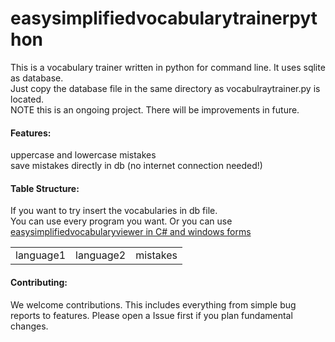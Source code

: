 # easysimplifiedvocabularytrainerpython

This is a vocabulary trainer written in python for command line. It uses sqlite as database.<br>
Just copy the database file in the same directory as vocabulraytrainer.py is located.<br>
NOTE this is an ongoing project. There will be improvements in future.

#### Features:
uppercase and lowercase mistakes<br>
save mistakes directly in db (no internet connection needed!)

#### Table Structure:
If you want to try insert the vocabularies in db file.<br>
You can use every program you want. Or you can use [easysimplifiedvocabularyviewer in C# and windows forms](https://github.com/MakiWolf/easysimplifiedvocabularyviewer)
<table>
  <tr><td>language1</td><td>language2</td><td>mistakes</td></tr>
</table>

#### Contributing:

We welcome contributions. This includes everything from simple bug reports to features. Please open a Issue first if you plan fundamental changes.
